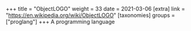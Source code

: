 +++
title = "ObjectLOGO"
weight = 33
date = 2021-03-06
[extra]
link = "https://en.wikipedia.org/wiki/ObjectLOGO"
[taxonomies]
groups = ["proglang"]
+++
A programming language

